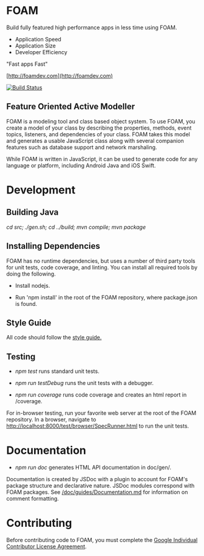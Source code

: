 # FOAM

Build fully featured high performance apps in less time using FOAM.

  * Application Speed
  * Application Size
  * Developer Efficiency

"Fast apps Fast"

[http://foamdev.com](http://foamdev.com)

[![Build Status](https://travis-ci.org/foam-framework/foam2.svg?branch=master)](https://travis-ci.org/foam-framework/foam2)

## Feature Oriented Active Modeller

FOAM is a modeling tool and class based object system.  To use FOAM,
you create a model of your class by describing the properties, methods,
event topics, listeners, and dependencies of your class.  FOAM takes
this model and generates a usable JavaScript class along with several
companion features such as database support and network marshaling.

While FOAM is written in JavaScript, it can be used to generate code
for any language or platform, including Android Java and iOS Swift.

# Development

## Building Java

_cd src; ./gen.sh; cd ../build; mvn compile; mvn package_

## Installing Dependencies

FOAM has no runtime dependencies, but uses a number of third party tools for
unit tests, code coverage, and linting.  You can install all required
tools by doing the following.

* Install nodejs.

* Run 'npm install' in the root of the FOAM repository, where
  package.json is found.

## Style Guide

All code should follow the [style guide.](doc/guides/StyleGuide.md)

## Testing

* _npm test_ runs standard unit tests.

* _npm run testDebug_ runs the unit tests with a debugger.

* _npm run coverage_ runs code coverage and creates an html report in /coverage.

For in-browser testing, run your favorite web server at the root of the FOAM
repository. In a browser, navigate to
[http://localhost:8000/test/browser/SpecRunner.html](http://localhost:8000/test/browser/SpecRunner.html)
to run the unit tests.

# Documentation

* _npm run doc_ generates HTML API documentation in doc/gen/.

Documentation is created by JSDoc with a plugin to account for FOAM's package
structure and declarative nature. JSDoc modules correspond with FOAM packages.
See [/doc/guides/Documentation.md](/doc/guides/Documentation.md) for information on comment
formatting.

# Contributing

Before contributing code to FOAM, you must complete the [Google Individual Contributor License Agreement](https://cla.developers.google.com/about/google-individual?csw=1).
